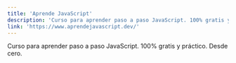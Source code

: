 ```yaml
---
title: 'Aprende JavaScript'
description: 'Curso para aprender paso a paso JavaScript. 100% gratis y práctico. Desde cero.'
link: 'https://www.aprendejavascript.dev/'
---
```

Curso para aprender paso a paso JavaScript.
100% gratis y práctico. Desde cero.